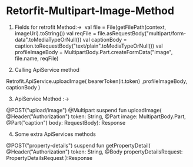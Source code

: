 # Retorfit-Multipart-Image-Method


1. Fields for retrofit Method:-> 
val file = File(getFilePath(context, imageUri).toString())
val reqFile = file.asRequestBody("multipart/form-data".toMediaTypeOrNull())
val captionBody = caption.toRequestBody("text/plain".toMediaTypeOrNull())
val profileImageBody = MultipartBody.Part.createFormData("image", file.name, reqFile)

2. Calling ApiService method

Retrofit.ApiService.uploadImage( bearerToken(it.token) ,profileImageBody,   captionBody )

3. ApiService Method :->

@POST("upload/image")
@Multipart
suspend fun uploadImage(
    @Header("Authorization") token: String,
    @Part image: MultipartBody.Part,
    @Part("caption") body: RequestBody): Response<UploadImageResponse>

4. Some extra ApiServices methods

@POST("property-details")
suspend fun getPropertyDetail(
    @Header("Authorization") token: String,
    @Body propertyDetailsRequest: PropertyDetailsRequest
):Response<PropertyDetailsResponse>
